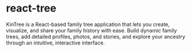 # react-tree
KinTree is a React-based family tree application that lets you create, visualize, and share your family history with ease. Build dynamic family trees, add detailed profiles, photos, and stories, and explore your ancestry through an intuitive, interactive interface.
